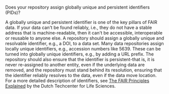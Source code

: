 Does your repository assign globally unique and persistent identifiers (PIDs)?

A globally unique and persistent identifier is one of the key pillars of FAIR data.  If your data can't be found reliably, i.e., they do not have a stable address that is machine-readable, then it can't be accessible, interoperable or reusable to anyone else.  A repository should assign a globally unique and resolvable identifier, e.g., a DOI, to a data set.  Many data repositories assign locally unique identifiers, e.g., accession numbers like 5639.  These can be turned into globally unique identifiers, e.g., by adding a URL prefix.  The repository should also ensure that the identifier is persistent-that is, it is never re-assigned to another entity, even if the underlying data are removed, and the repository must stand behind its resolution, ensuring that the identifier reliably resolves to the data, even if the data move location.  For a more detailed description of identifiers, see [The FAIR Principles Explained](https://www.dtls.nl/fair-data/fair-principles-explained/) by the Dutch Techcenter for Life Sciences.
